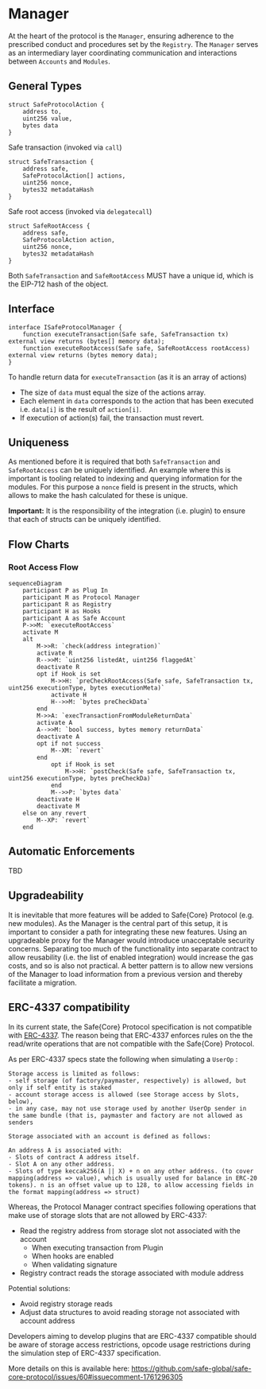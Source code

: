 # Manager

At the heart of the protocol is the `Manager`, ensuring adherence to the prescribed conduct and procedures set by the `Registry`. The `Manager` serves as an intermediary layer coordinating communication and interactions between `Accounts` and `Modules`.

## General Types

```solidity
struct SafeProtocolAction {
    address to,
    uint256 value,
    bytes data
}
```

Safe transaction (invoked via `call`)

```solidity
struct SafeTransaction {
    address safe,
    SafeProtocolAction[] actions,
    uint256 nonce,
    bytes32 metadataHash
}
```

Safe root access (invoked via `delegatecall`)

```solidity
struct SafeRootAccess {
    address safe,
    SafeProtocolAction action,
    uint256 nonce,
    bytes32 metadataHash
}
```

Both `SafeTransaction` and `SafeRootAccess` MUST have a unique id, which is the EIP-712 hash of the object.

## Interface

```solidity
interface ISafeProtocolManager {
    function executeTransaction(Safe safe, SafeTransaction tx) external view returns (bytes[] memory data);
    function executeRootAccess(Safe safe, SafeRootAccess rootAccess) external view returns (bytes memory data);
}
```

To handle return data for `executeTransaction` (as it is an array of actions)
- The size of `data` must equal the size of the actions array.
- Each element in `data` corresponds to the action that has been executed i.e. `data[i]` is the result of `action[i]`.
- If execution of action(s) fail, the transaction must revert.

## Uniqueness

As mentioned before it is required that both `SafeTransaction` and `SafeRootAccess` can be uniquely identified. An example where this is important is tooling related to indexing and querying information for the modules. For this purpose a `nonce` field is present in the structs, which allows to make the hash calculated for these is unique.

**Important:** It is the responsibility of the integration (i.e. plugin) to ensure that each of structs can be uniquely identified.

## Flow Charts

### Root Access Flow

```mermaid
sequenceDiagram
    participant P as Plug In
    participant M as Protocol Manager
    participant R as Registry
    participant H as Hooks
    participant A as Safe Account
    P->>M: `executeRootAccess`
    activate M
    alt
        M->>R: `check(address integration)`
        activate R
        R-->>M: `uint256 listedAt, uint256 flaggedAt`
        deactivate R
        opt if Hook is set
            M->>H: `preCheckRootAccess(Safe safe, SafeTransaction tx, uint256 executionType, bytes executionMeta)`
            activate H
            H-->>M: `bytes preCheckData`
        end
        M->>A: `execTransactionFromModuleReturnData`
        activate A
        A-->>M: `bool success, bytes memory returnData`
        deactivate A
        opt if not success
            M--XM: `revert`
        end
            opt if Hook is set
                M->>H: `postCheck(Safe safe, SafeTransaction tx, uint256 executionType, bytes preCheckDa)`
            end
            M-->>P: `bytes data`
        deactivate H
        deactivate M
    else on any revert
        M--XP: `revert`
    end
```

## Automatic Enforcements

TBD

## Upgradeability  

It is inevitable that more features will be added to Safe{Core} Protocol (e.g. new modules). As the Manager is the central part of this setup, it is important to consider a path for integrating these new features. Using an upgradeable proxy for the Manager would introduce unacceptable security concerns. Separating too much of the functionality into separate contract to allow reusability (i.e. the list of enabled integration) would increase the gas costs, and so is also not practical. A better pattern is to allow new versions of the Manager to load information from a previous version and thereby facilitate a migration.

## ERC-4337 compatibility

In its current state, the Safe{Core} Protocol specification is not compatible with [ERC-4337](https://eips.ethereum.org/EIPS/eip-4337). The reason being that ERC-4337 enforces rules on the the read/write operations that are not compatible with the Safe{Core} Protocol. 

As per ERC-4337 specs state the following when simulating a `UserOp` :

```
Storage access is limited as follows:
- self storage (of factory/paymaster, respectively) is allowed, but only if self entity is staked
- account storage access is allowed (see Storage access by Slots, below),
- in any case, may not use storage used by another UserOp sender in the same bundle (that is, paymaster and factory are not allowed as senders

Storage associated with an account is defined as follows:

An address A is associated with:
- Slots of contract A address itself.
- Slot A on any other address.
- Slots of type keccak256(A || X) + n on any other address. (to cover mapping(address => value), which is usually used for balance in ERC-20 tokens). n is an offset value up to 128, to allow accessing fields in the format mapping(address => struct)
```

Whereas, the Protocol Manager contract specifies following operations that make use of storage slots that are not allowed by ERC-4337:

- Read the registry address from storage slot not associated with the account
    - When executing transaction from Plugin
    - When hooks are enabled
    - When validating signature
- Registry contract reads the storage associated with module address

Potential solutions:

- Avoid registry storage reads
- Adjust data structures to avoid reading storage not associated with account address

Developers aiming to develop plugins that are ERC-4337 compatible should be aware of storage access restrictions, opcode usage restrictions during the simulation step of ERC-4337 specification.

More details on this is available here: https://github.com/safe-global/safe-core-protocol/issues/60#issuecomment-1761296305